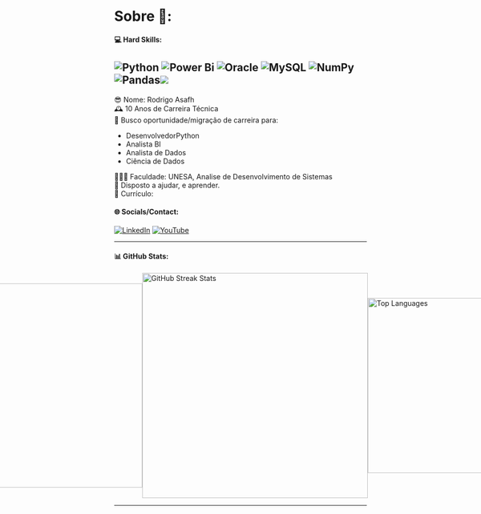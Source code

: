 # Sobre 👀:
#### 💻 Hard Skills:
![Python](https://img.shields.io/badge/python-3670A0?style=for-the-badge&logo=python&logoColor=ffdd54) ![Power Bi](https://img.shields.io/badge/power_bi-F2C811?style=for-the-badge&logo=powerbi&logoColor=black) ![Oracle](https://img.shields.io/badge/Oracle-F80000?style=for-the-badge&logo=oracle&logoColor=white) ![MySQL](https://img.shields.io/badge/mysql-%2300000f.svg?style=for-the-badge&logo=mysql&logoColor=white) ![NumPy](https://img.shields.io/badge/numpy-%23013243.svg?style=for-the-badge&logo=numpy&logoColor=white) ![Pandas](https://img.shields.io/badge/pandas-%23150458.svg?style=for-the-badge&logo=pandas&logoColor=white)[![](https://visitcount.itsvg.in/api?id=rasafhdev&icon=0&color=12)](https://visitcount.itsvg.in)
---
😎 Nome: Rodrigo Asafh<br>
🕰️ 10 Anos de Carreira Técnica<br>
🔭 Busco oportunidade/migração de carreira para:
- DesenvolvedorPython
- Analista BI
- Analista de Dados
- Ciência de Dados

👨🏻‍🎓 Faculdade: UNESA, Analise de Desenvolvimento de Sistemas<br>
🤝 Disposto a ajudar, e aprender.<br>
📃 Currículo:<br>


#### 🌐 Socials/Contact:
[![LinkedIn](https://img.shields.io/badge/LinkedIn-%230077B5.svg?logo=linkedin&logoColor=white)](https://linkedin.com/in/rodrigoasafh/) [![YouTube](https://img.shields.io/badge/YouTube-%23FF0000.svg?logo=YouTube&logoColor=white)](https://youtube.com/@UmDevDesempregado)

----------------------------------------
#### 📊 GitHub Stats:
<div style="display: flex; justify-content: center; align-items: center;">
<img src="https://github-readme-stats.vercel.app/api?username=rasafhdev&theme=dark&hide_border=false&include_all_commits=true&count_private=true" alt="GitHub Stats" width="408" />
<img src="https://github-readme-streak-stats.herokuapp.com/?user=rasafhdev&theme=dark&hide_border=false" alt="GitHub Streak Stats" width="450" />
<img src="https://github-readme-stats.vercel.app/api/top-langs/?username=rasafhdev&theme=dark&hide_border=false&include_all_commits=true&count_private=true&layout=compact" alt="Top Languages" width="350"/>
</div>

---

